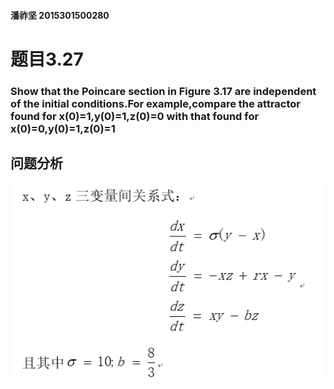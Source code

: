 #### 潘祚坚 2015301500280
# 题目3.27
### Show that the Poincare section in Figure 3.17 are independent of the initial conditions.For example,compare the attractor found for x(0)=1,y(0)=1,z(0)=0 with that found for x(0)=0,y(0)=1,z(0)=1
## 问题分析
![picture1](https://github.com/paaaaaan/Computational_physics_2015301500280/blob/files/picture14.png)

